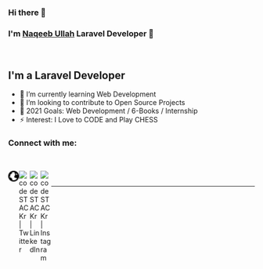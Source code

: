 ### Hi there 👋


### I'm [Naqeeb Ullah][website] Laravel Developer 👋

<br />

## I'm a Laravel Developer

- 🌱 I’m currently learning Web Development
- 👯 I’m looking to contribute to Open Source Projects
- 🥅 2021 Goals: Web Development / 6-Books / Internship
- ⚡ Interest: I Love to CODE and Play CHESS

### Connect with me:

<br />

[<img align="left" alt="codeSTACKr.com" width="22px" src="https://raw.githubusercontent.com/iconic/open-iconic/master/svg/globe.svg" />][website]
[<img align="left" alt="codeSTACKr | Twitter" width="22px" src="https://cdn.jsdelivr.net/npm/simple-icons@v3/icons/twitter.svg" />][twitter]
[<img align="left" alt="codeSTACKr | LinkedIn" width="22px" src="https://cdn.jsdelivr.net/npm/simple-icons@v3/icons/linkedin.svg" />][linkedin]
[<img align="left" alt="codeSTACKr | Instagram" width="22px" src="https://cdn.jsdelivr.net/npm/simple-icons@v3/icons/instagram.svg" />][instagram]

<br />

---

[website]: https://www.facebook.com/
[twitter]: https://twitter.com/imuhammadessa
[instagram]: https://www.insatagram.com/imuhammadessa/
[linkedin]: https://www.linkedin.com/in/imuhammadessa/
